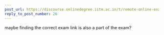```yaml
---
post_url: https://discourse.onlinedegree.iitm.ac.in/t/remote-online-exam-tds-jan-2025/168832/29
reply_to_post_number: 26
---
```

maybe finding the correct exam link is also a part of the exam?